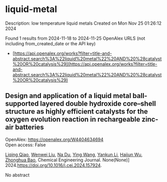 # liquid-metal
Description: low temperature liquid metals
Created on Mon Nov 25 01:26:12 2024

Found 1 results from 2024-11-18 to 2024-11-25
OpenAlex URLS (not including from_created_date or the API key)
- [https://api.openalex.org/works?filter=title-and-abstract.search%3A%22liquid%20metal%22%20AND%20%28catalyst%20OR%20catalysis%29](https://api.openalex.org/works?filter=title-and-abstract.search%3A%22liquid%20metal%22%20AND%20%28catalyst%20OR%20catalysis%29)

## Design and application of a liquid metal ball-supported layered double hydroxide core–shell structure as highly efficient catalysts for the oxygen evolution reaction in rechargeable zinc-air batteries   

OpenAlex: https://openalex.org/W4404634694    
Open access: False
    
[Liqing Qiao](https://openalex.org/A5029078467), [Wenwei Liu](https://openalex.org/A5101991818), [Na Du](https://openalex.org/A5079336629), [Ying Wang](https://openalex.org/A5112261887), [Yankun Li](https://openalex.org/A5074870071), [Haijun Wu](https://openalex.org/A5084575963), [Zhonghua Bao](https://openalex.org/A5111706536), Chemical Engineering Journal. None(None)] 2024.https://doi.org/10.1016/j.cej.2024.157924.
    
No abstract    

    
